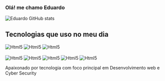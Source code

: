 ### Olá! me chamo Eduardo

![Eduardo GitHub stats](https://github-readme-stats.vercel.app/api?username=Eduardodeveloper1&show_icons=true&theme=merko)

## Tecnologias que uso no meu dia

<div>
<img align="Center" alt="Html5" src="https://img.shields.io/badge/C%23-239120?style=for-the-badge&logo=c-sharp&logoColor=white">
<img align="Center" alt="Html5" src="https://img.shields.io/badge/.NET-5C2D91?style=for-the-badge&logo=.net&logoColor=white">
<img align="Center" alt="Html5" src="https://img.shields.io/badge/Microsoft%20SQL%20Server-CC2927?style=for-the-badge&logo=microsoft%20sql%20server&logoColor=white">
</div>

<div style="display: inline-block"></br>
<img align="Center" alt="Html5" src="https://img.shields.io/badge/HTML5-E34F26?style=for-the-badge&logo=html5&logoColor=white">
<img align="Center" alt="Html5" src="https://img.shields.io/badge/CSS3-1572B6?style=for-the-badge&logo=css3&logoColor=white">
<img align="Center" alt="Html5" src="https://img.shields.io/badge/JavaScript-F7DF1E?style=for-the-badge&logo=javascript&logoColor=black">
<img align="Center" alt="Html5" src="https://img.shields.io/badge/React-20232A?style=for-the-badge&logo=react&logoColor=61DAFB">
<img align="Center" alt="Html5" src="https://img.shields.io/badge/jQuery-0769AD?style=for-the-badge&logo=jquery&logoColor=white">
</div>

</br>
<p>Apaixonado por tecnologia com foco principal em Desenvolvimento web e Cyber Security</p>

